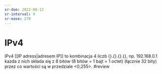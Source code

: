 ```yaml
---
sr-due: 2022-08-12
sr-interval: 4
sr-ease: 270
---
```


# IPv4
IPv4 [[IP adress|adresem IP]] to kombinacja 4 liczb {}.{}.{}.{}, np. 192.168.0.1 kazda z nich składa się z 8 bitów (8 bitów = 1 bajt = 1 octet) (łącznie 32 bity) przez co wartości są w przedziale <0;255>.
#review
